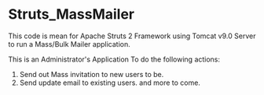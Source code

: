 # Struts_MassMailer
This code is mean for Apache Struts 2 Framework using Tomcat v9.0 Server to run a Mass/Bulk Mailer application. 

This is an Administrator's Application To do the following actions:
1) Send out Mass invitation to new users to be.
2) Send update email to existing users.
and more to come.
